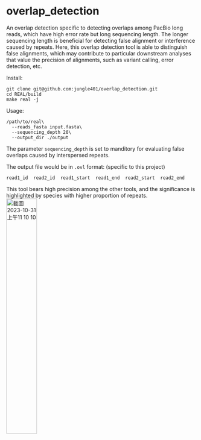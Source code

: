 # overlap_detection
An overlap detection specific to detecting overlaps among PacBio long reads, which have high error rate but long sequencing length. The longer sequencing length is beneficial for detecting false alignment or interference caused by repeats. Here, this overlap detection tool is able to distinguish false alignments, which may contribute to particular downstream analyses that value the precision of alignments, such as variant calling, error detection, etc.

Install:
```
git clone git@github.com:jungle401/overlap_detection.git
cd REAL/build
make real -j
```

Usage:
```
/path/to/real\
  --reads_fasta input.fasta\
  --sequencing_depth 20\
  --output_dir ./output
```

The parameter `sequencing_depth` is set to manditory for evaluating false overlaps caused by interspersed repeats.

The output file would be in `.ovl` format: (specific to this project)
```
read1_id  read2_id  read1_start  read1_end  read2_start  read2_end
```

This tool bears high precision among the other tools, and the significance is highlighted by species with higher proportion of repeats.
<img width="40%" alt="截圖 2023-10-31 上午11 10 10" src="https://github.com/jungle401/overlap_detection/assets/111668998/e710e773-6353-4c14-a62a-1ae5d2cb8e78">


